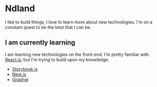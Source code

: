 # Ndland

I like to build things, I love to learn more about new technologies. I'm on a
constant quest to be the best that I can be.

## I am currently learning

I am learning new technologies on the front-end. I'm pretty familiar with
[React.js](https://reactjs.org), but I'm trying to build upon my knowledge.

- [Storybook.js](https://storybook.js.org)
- [Next.js](https://nextjs.org)
- [Graphql](https://graphql.org/)
